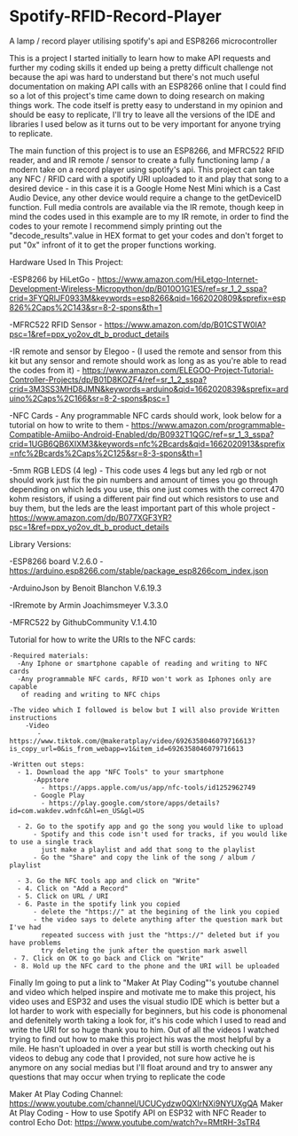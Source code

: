 # Spotify-RFID-Record-Player
A lamp / record player utilising spotify's api and ESP8266 microcontroller

This is a project I started initially to learn how to make API requests and further my coding skills
it ended up being a pretty difficult challenge not because the api was hard to understand but there's not 
much useful documentation on making API calls with an ESP8266 online that I could find so a lot of
this project's time came down to doing research on making things work. The code itself is pretty easy
to understand in my opinion and should be easy to replicate, I'll try to leave all the versions of the 
IDE and libraries I used below as it turns out to be very important for anyone trying to replicate. 

The main function of this project is to use an ESP8266, and MFRC522 RFID reader, and and IR remote / sensor
to create a fully functioning lamp / a modern take on a record player using spotify's api. This project
can take any NFC / RFID card with a spotify URI uploaded to it and play that song to a desired device -
in this case it is a Google Home Nest Mini which is a Cast Audio Device, any other device would require
a change to the getDeviceID function. Full media controls are available via the IR remote, though keep in
mind the codes used in this example are to my IR remote, in order to find the codes to your remote I 
recommend simply printing out the "decode_results".value in HEX format to get your codes and don't forget
to put "0x" infront of it to get the proper functions working. 


Hardware Used In This Project:

  -ESP8266 by HiLetGo
    - https://www.amazon.com/HiLetgo-Internet-Development-Wireless-Micropython/dp/B010O1G1ES/ref=sr_1_2_sspa?crid=3FYQRIJF0933M&keywords=esp8266&qid=1662020809&sprefix=esp826%2Caps%2C143&sr=8-2-spons&th=1
  
  -MFRC522 RFID Sensor 
    - https://www.amazon.com/dp/B01CSTW0IA?psc=1&ref=ppx_yo2ov_dt_b_product_details
  
  -IR remote and sensor by Elegoo
    - (I used the remote and sensor from this kit but any sensor and remote should work as long as 
       as you're able to read the codes from it)
    - https://www.amazon.com/ELEGOO-Project-Tutorial-Controller-Projects/dp/B01D8KOZF4/ref=sr_1_2_sspa?crid=3M3SS3MHD8JMN&keywords=arduino&qid=1662020839&sprefix=arduino%2Caps%2C166&sr=8-2-spons&psc=1
  
  -NFC Cards
    - Any programmable NFC cards should work, look below for a tutorial on how to write to them
    - https://www.amazon.com/programmable-Compatible-Amiibo-Android-Enabled/dp/B0932T1QGC/ref=sr_1_3_sspa?crid=1UGB6QB6XIXM3&keywords=nfc%2Bcards&qid=1662020913&sprefix=nfc%2Bcards%2Caps%2C125&sr=8-3-spons&th=1
  
  -5mm RGB LEDS (4 leg)
    - This code uses 4 legs but any led rgb or not should work just fix the pin numbers 
      and amount of times you go through depending on which leds you use, this one just 
      comes with the correct 470 kohm resistors, if using a different pair find out which
      resistors to use and buy them, but the leds are the least important part of this whole project
    - https://www.amazon.com/dp/B077XGF3YR?psc=1&ref=ppx_yo2ov_dt_b_product_details
  
  
Library Versions:

  -ESP8266 board V.2.6.0
    -https://arduino.esp8266.com/stable/package_esp8266com_index.json
  
  -ArduinoJson by Benoit Blanchon V.6.19.3
  
  -IRremote by Armin Joachimsmeyer V.3.3.0
  
  -MFRC522 by GithubCommunity V.1.4.10
  
  
  Tutorial for how to write the URIs to the NFC cards:
  
    -Required materials:
      -Any Iphone or smartphone capable of reading and writing to NFC cards
      -Any programmable NFC cards, RFID won't work as Iphones only are capable
       of reading and writing to NFC chips
       
    -The video which I followed is below but I will also provide Written instructions
        -Video 
           - https://www.tiktok.com/@makeratplay/video/6926358046079716613?is_copy_url=0&is_from_webapp=v1&item_id=6926358046079716613
           
    -Written out steps:
      - 1. Download the app "NFC Tools" to your smartphone
          -Appstore
            - https://apps.apple.com/us/app/nfc-tools/id1252962749
          - Google Play
            - https://play.google.com/store/apps/details?id=com.wakdev.wdnfc&hl=en_US&gl=US
      
      - 2. Go to the spotify app and go the song you would like to upload
          - Spotify and this code isn't used for tracks, if you would like to use a single track
            just make a playlist and add that song to the playlist
          - Go the "Share" and copy the link of the song / album / playlist
          
      - 3. Go the NFC tools app and click on "Write"
      - 4. Click on "Add a Record"
      - 5. Click on URL / URI
      - 6. Paste in the spotify link you copied
          - delete the "https://" at the begining of the link you copied
          - the video says to delete anything after the question mark but I've had
            repeated success with just the "https://" deleted but if you have problems
            try deleting the junk after the question mark aswell
     - 7. Click on OK to go back and Click on "Write"
     - 8. Hold up the NFC card to the phone and the URI will be uploaded
     
     
 Finally Im going to put a link to "Maker At Play Coding"'s youtube channel and video which
 helped inspire and motivate me to make this project, his video uses and ESP32 and uses the 
 visual studio IDE which is better but a lot harder to work with especially for beginners, but
 his code is phonomenal and defenitely worth taking a look for, it's his code which I used to 
 read and write the URI for so huge thank you to him. Out of all the videos I watched trying to 
 find out how to make this project his was the most helpful by a mile. He hasn't uploaded in over a 
 year but still is worth checking out his videos to debug any code that I provided, not sure how 
 active he is anymore on any social medias but I'll float around and try to answer any questions 
 that may occur when trying to replicate the code
 
 Maker At Play Coding Channel: https://www.youtube.com/channel/UCUCydzw0QXIrNXi9NYUXgQA
 Maker At Play Coding - How to use Spotify API on ESP32 with NFC Reader to control Echo Dot: https://www.youtube.com/watch?v=RMtRH-3sTR4
  
  
  
  
  
